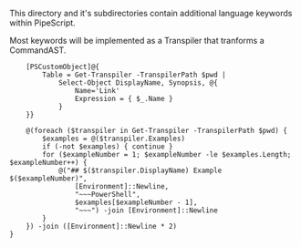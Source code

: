 This directory and it's subdirectories contain additional language keywords within PipeScript.

Most keywords will be implemented as a Transpiler that tranforms a CommandAST.

~~~PipeScript{
    [PSCustomObject]@{
        Table = Get-Transpiler -TranspilerPath $pwd |
            Select-Object DisplayName, Synopsis, @{
                Name='Link'
                Expression = { $_.Name }
            }
    }}
~~~


~~~PipeScript{
    @(foreach ($transpiler in Get-Transpiler -TranspilerPath $pwd) {
        $examples = @($transpiler.Examples)
        if (-not $examples) { continue }
        for ($exampleNumber = 1; $exampleNumber -le $examples.Length; $exampleNumber++) {
            @("## $($transpiler.DisplayName) Example $($exampleNumber)", 
                [Environment]::Newline,
                "~~~PowerShell",                
                $examples[$exampleNumber - 1],                
                "~~~") -join [Environment]::Newline
        }        
    }) -join ([Environment]::Newline * 2)
}
~~~
